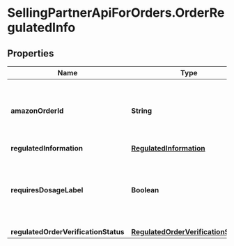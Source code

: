 # SellingPartnerApiForOrders.OrderRegulatedInfo

## Properties

Name | Type | Description | Notes
------------ | ------------- | ------------- | -------------
**amazonOrderId** | **String** | An Amazon-defined order identifier, in 3-7-7 format. | 
**regulatedInformation** | [**RegulatedInformation**](RegulatedInformation.md) |  | 
**requiresDosageLabel** | **Boolean** | When true, the order requires attaching a dosage information label when shipped. | 
**regulatedOrderVerificationStatus** | [**RegulatedOrderVerificationStatus**](RegulatedOrderVerificationStatus.md) |  | 


